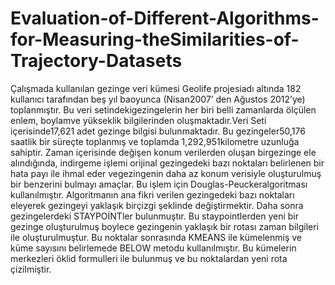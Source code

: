 # Evaluation-of-Different-Algorithms-for-Measuring-theSimilarities-of-Trajectory-Datasets

Çalışmada kullanılan gezinge veri kümesi Geolife projesiadı altında  182 kullanıcı  tarafından beş   yıl baoyunca  (Nisan2007’  den  Ağustos 2012’ye) toplanmıştır.  Bu  veri   setindekigezingelerin her biri belli zamanlarda ölçülen enlem, boylamve   yükseklik bilgilerinden   oluşmaktadır.Veri   Seti  içerisinde17,621  adet   gezinge   bilgisi   bulunmaktadır.   Bu   gezingeler50,176 saatlik bir   süreçte   toplanmış   ve  toplamda   1,292,951kilometre uzunluğa sahiptir.
Zaman   içerisinde   değişen  konum  verilerden   oluşan   birgezinge ele alındığında, indirgeme işlemi orijinal gezingedeki bazı  noktaları  belirlenen   bir   hata   payı   ile   ihmal  eder  vegezingenin daha az konum verisiyle oluşturulmuş bir benzerini bulmayı   amaçlar.   Bu   işlem   için   Douglas-Peuckeralgoritması   kullanılmıştır.   Algoritmanın   ana   fikri   verilen gezingedeki   bazı   noktaları  eleyerek  gezingeyi  yaklaşık   birçizgi şeklinde değiştirmektir.
 Daha sonra gezingelerdeki STAYPOİNTler bulunmuştır.  Bu staypointlerden yeni bir gezinge oluşturulmuş boylece gezingenin yaklaşık bir rotası zaman bilgileri ile oluşturulmuştur. Bu noktalar sonrasında KMEANS ile kümelenmiş ve küme sayısını belirlemede BELOW metodu kullanılmıştır. Bu kümelerin merkezleri öklid formulleri ile bulunmuş ve bu noktalardan yeni rota çizilmiştir.


